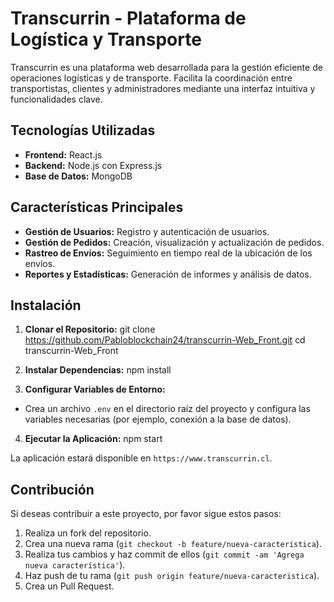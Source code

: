 # Transcurrin - Plataforma de Logística y Transporte

Transcurrin es una plataforma web desarrollada para la gestión eficiente de operaciones logísticas y de transporte. Facilita la coordinación entre transportistas, clientes y administradores mediante una interfaz intuitiva y funcionalidades clave.

## Tecnologías Utilizadas

- **Frontend:** React.js
- **Backend:** Node.js con Express.js
- **Base de Datos:** MongoDB

## Características Principales

- **Gestión de Usuarios:** Registro y autenticación de usuarios.
- **Gestión de Pedidos:** Creación, visualización y actualización de pedidos.
- **Rastreo de Envíos:** Seguimiento en tiempo real de la ubicación de los envíos.
- **Reportes y Estadísticas:** Generación de informes y análisis de datos.

## Instalación

1. **Clonar el Repositorio:**
git clone https://github.com/Pabloblockchain24/transcurrin-Web_Front.git
cd transcurrin-Web_Front


2. **Instalar Dependencias:**
npm install


3. **Configurar Variables de Entorno:**
- Crea un archivo `.env` en el directorio raíz del proyecto y configura las variables necesarias (por ejemplo, conexión a la base de datos).

4. **Ejecutar la Aplicación:**
npm start


La aplicación estará disponible en `https://www.transcurrin.cl`.

## Contribución

Si deseas contribuir a este proyecto, por favor sigue estos pasos:

1. Realiza un fork del repositorio.
2. Crea una nueva rama (`git checkout -b feature/nueva-caracteristica`).
3. Realiza tus cambios y haz commit de ellos (`git commit -am 'Agrega nueva característica'`).
4. Haz push de tu rama (`git push origin feature/nueva-caracteristica`).
5. Crea un Pull Request.
